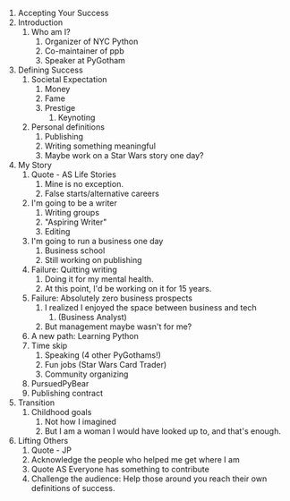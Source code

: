 1. Accepting Your Success
2. Introduction
    1. Who am I?
        1. Organizer of NYC Python
        2. Co-maintainer of ppb
        3. Speaker at PyGotham
3. Defining Success
    1. Societal Expectation
        1. Money
        2. Fame
        3. Prestige
            1. Keynoting
    2. Personal definitions
        1. Publishing
        2. Writing something meaningful
        3. Maybe work on a Star Wars story one day?
4. My Story
    1. Quote - AS Life Stories
        1. Mine is no exception.
        2. False starts/alternative careers
    2. I'm going to be a writer
        1. Writing groups
        2. "Aspiring Writer"
        3. Editing
    3. I'm going to run a business one day
        1. Business school 
        2. Still working on publishing
    4. Failure: Quitting writing
        1. Doing it for my mental health.
        2. At this point, I'd be working on it for 15 years.
    5. Failure: Absolutely zero business prospects
        1. I realized I enjoyed the space between business and tech
            1. (Business Analyst)
        2. But management maybe wasn't for me?
    6. A new path: Learning Python
    7. Time skip
        1. Speaking (4 other PyGothams!)
        2. Fun jobs (Star Wars Card Trader)
        3. Community organizing
    8. PursuedPyBear
    9. Publishing contract
5. Transition
    1. Childhood goals
        1. Not how I imagined
        2. But I am a woman I would have looked up to, and that's enough.
6. Lifting Others
    1. Quote - JP
    2. Acknowledge the people who helped me get where I am
    3. Quote AS Everyone has something to contribute
    4. Challenge the audience: Help those around you reach their own definitions of success.
